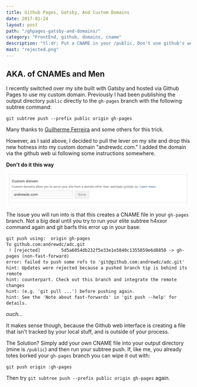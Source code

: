 ```yaml
---
title: Github Pages, Gatsby, And Custom Domains
date: 2017-01-24
layout: post
path: "/ghpages-gatsby-and-domains/"
category: "FrontEnd, github, domains, cname"
description: "tl:dr; Put a CNAME in your /public, Don't use github's web interface."
mast: "rejected.png"
---
```


## AKA. of CNAMEs and Men

I recently switched over my site built with Gatsby and hosted via Github Pages to use my custom domain. Previously I had been publishing the output directory `public` directly to the `gh-pages` branch with the following subtree command:

`````
git subtree push --prefix public origin gh-pages
`````

Many thanks to [Guilherme Ferreira](http://gsferreira.com/archive/2014/06/update-github-pages-using-a-project-subfolder/) and some others for this trick. 

However, as I said above, I decided to pull the lever on my site and drop this new hotness into my custom domain "andrewdc.com." I added the domain via the github web ui following some instructions somewhere. 

**Don't do it this way**

![gitpages domain ui](./gitpages-ui.png)

The issue you will run into is that this creates a CNAME file in your `gh-pages` branch. Not a big deal until you try to run your elite subtree h4xxor command again and git barfs this error up in your base:

`````
git push using:  origin gh-pages
To github.com:andrewdc/adc.git
 ! [rejected]        5d5a6054db232f5e33e1e5840c1355859e6d8850 -> gh-pages (non-fast-forward)
error: failed to push some refs to 'git@github.com:andrewdc/adc.git'
hint: Updates were rejected because a pushed branch tip is behind its remote
hint: counterpart. Check out this branch and integrate the remote changes
hint: (e.g. 'git pull ...') before pushing again.
hint: See the 'Note about fast-forwards' in 'git push --help' for details.
`````

_ouch..._

It makes sense though, because the Github web interface is creating a file that isn't tracked by your local stuff, and is outside of your process. 

The Solution? Simply add your own CNAME file into your output directory (mine is `/public`) and then run your subtree push. If, like me, you already totes borked your `gh-pages` branch you can wipe it out with:

`````
git push origin :gh-pages
`````

Then try `git subtree push --prefix public origin gh-pages` again.
